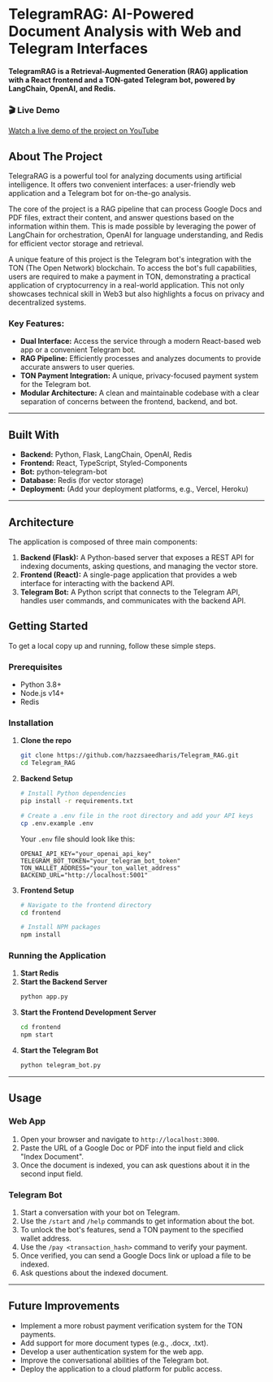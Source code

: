 # TelegramRAG: AI-Powered Document Analysis with Web and Telegram Interfaces

**TelegramRAG is a Retrieval-Augmented Generation (RAG) application with a React frontend and a TON-gated Telegram bot, powered by LangChain, OpenAI, and Redis.**

### 🎬 Live Demo

[Watch a live demo of the project on YouTube](https://youtu.be/mfVSOJ89R9U)


## About The Project

TelegraRAG is a powerful tool for analyzing documents using artificial intelligence. It offers two convenient interfaces: a user-friendly web application and a Telegram bot for on-the-go analysis.

The core of the project is a RAG pipeline that can process Google Docs and PDF files, extract their content, and answer questions based on the information within them. This is made possible by leveraging the power of LangChain for orchestration, OpenAI for language understanding, and Redis for efficient vector storage and retrieval.

A unique feature of this project is the Telegram bot's integration with the TON (The Open Network) blockchain. To access the bot's full capabilities, users are required to make a payment in TON, demonstrating a practical application of cryptocurrency in a real-world application. This not only showcases technical skill in Web3 but also highlights a focus on privacy and decentralized systems.

### Key Features:

*   **Dual Interface:** Access the service through a modern React-based web app or a convenient Telegram bot.
*   **RAG Pipeline:** Efficiently processes and analyzes documents to provide accurate answers to user queries.
*   **TON Payment Integration:** A unique, privacy-focused payment system for the Telegram bot.
*   **Modular Architecture:** A clean and maintainable codebase with a clear separation of concerns between the frontend, backend, and bot.

---

## Built With

*   **Backend:** Python, Flask, LangChain, OpenAI, Redis
*   **Frontend:** React, TypeScript, Styled-Components
*   **Bot:** python-telegram-bot
*   **Database:** Redis (for vector storage)
*   **Deployment:** (Add your deployment platforms, e.g., Vercel, Heroku)

---

## Architecture

The application is composed of three main components:

1.  **Backend (Flask):** A Python-based server that exposes a REST API for indexing documents, asking questions, and managing the vector store.
2.  **Frontend (React):** A single-page application that provides a web interface for interacting with the backend API.
3.  **Telegram Bot:** A Python script that connects to the Telegram API, handles user commands, and communicates with the backend API.


## Getting Started

To get a local copy up and running, follow these simple steps.

### Prerequisites

*   Python 3.8+
*   Node.js v14+
*   Redis

### Installation

1.  **Clone the repo**
    ```sh
    git clone https://github.com/hazzsaeedharis/Telegram_RAG.git
    cd Telegram_RAG
    ```
2.  **Backend Setup**
    ```sh
    # Install Python dependencies
    pip install -r requirements.txt

    # Create a .env file in the root directory and add your API keys
    cp .env.example .env
    ```
    Your `.env` file should look like this:
    ```
    OPENAI_API_KEY="your_openai_api_key"
    TELEGRAM_BOT_TOKEN="your_telegram_bot_token"
    TON_WALLET_ADDRESS="your_ton_wallet_address"
    BACKEND_URL="http://localhost:5001"
    ```
3.  **Frontend Setup**
    ```sh
    # Navigate to the frontend directory
    cd frontend

    # Install NPM packages
    npm install
    ```

### Running the Application

1.  **Start Redis**
2.  **Start the Backend Server**
    ```sh
    python app.py
    ```
3.  **Start the Frontend Development Server**
    ```sh
    cd frontend
    npm start
    ```
4.  **Start the Telegram Bot**
    ```sh
    python telegram_bot.py
    ```

---

## Usage

### Web App

1.  Open your browser and navigate to `http://localhost:3000`.
2.  Paste the URL of a Google Doc or PDF into the input field and click "Index Document".
3.  Once the document is indexed, you can ask questions about it in the second input field.

### Telegram Bot

1.  Start a conversation with your bot on Telegram.
2.  Use the `/start` and `/help` commands to get information about the bot.
3.  To unlock the bot's features, send a TON payment to the specified wallet address.
4.  Use the `/pay <transaction_hash>` command to verify your payment.
5.  Once verified, you can send a Google Docs link or upload a file to be indexed.
6.  Ask questions about the indexed document.

---

## Future Improvements

*   Implement a more robust payment verification system for the TON payments.
*   Add support for more document types (e.g., .docx, .txt).
*   Develop a user authentication system for the web app.
*   Improve the conversational abilities of the Telegram bot.
*   Deploy the application to a cloud platform for public access.

